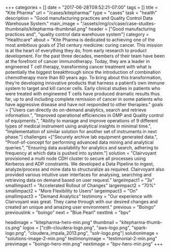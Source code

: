 +++
categories = []
date = "2017-06-28T09:52:21-07:00"
tags = []
title = "Kite Pharma"
url = "/cases/kitepharma/"
type = "cases"
task = "health"
description = "Good manufacturing practices and Quality Control Data Warehouse System."
main_image = "/assets/img/cv/case/case-studies-thumbnails/kitepharma-thumbnail.png"
header = ["Good manufacturing practices and", "quality control data warehouse system"]
category = "Healthcare"
about = "Kite Pharma is dedicated to achieving one of the most ambitious goals of 21st century medicine: curing cancer. This mission is at the heart of everything they do, from early research to product development. For the past three decades, members of their team have been at the forefront of cancer immunotherapy. Today, they are a leader in engineered T cell therapy, transforming cancer treatment with what is potentially the biggest breakthrough since the introduction of combination chemotherapy more than 60 years ago. To bring about this transformation, they’re developing innovative products that harness a patient’s own immune system to target and kill cancer cells. Early clinical studies in patients who were treated with engineered T cells have produced dramatic results thus far, up to and including complete remission of cancer in some patients who have aggressive disease and have not responded to other therapies."
goals = ["Users can directly do on-demand analytics, search and retrieve information.", "Improved operational efficiencies in GMP and Quality control of equipments.", "Ability to manage and improve operations of 9 different types of medical instrument using analytical insights in minimal time.", "Implementation of similar solution for another set of instruments in next phase."]
challenges =["Securely archive lab equipment generated data.", "Proof-of-concept for performing advanced data mining and analytical queries.", "Ensuring data availability for analytics and search, adhering to frequency at which data is pushed into system."]
solution = "Clairvoyant provisioned a multi node CDH cluster to secure all processes using Kerberos and ADP constraints. We developed a Data Pipeline to ingest, analyze/process and mine data to structuralize as required. Clairvoyant also provided various intuitive user interfaces for analysing, searching and retrieving data on demand based on user request."
largeimpact1 = "3x"
smallimpact1 = "Accelerated Rollout of Changes"
largeimpact2 = "70%"
smallimpact2 = "More Flexibility to Users"
largeimpact3 = "On"
smallimpact3 = "Demand Analytics"
testimony = "Our experience with Clairvoyant was great. They came through with our desired changes and created an unique and amazing user environment."
previous = "Boingo"
previouslink = "boingo"
next = "Blue Pearl"
nextlink = "bpv"

headimage = "kitepharma-hero-min.png"
thumbnail = "kitepharma-thumb-cs.png"
logos = ["cdh-cloudera-logo.png", "aws-logo.png", "spark-logo.png", "cloudera_impala_2013.png", "solr-logo.png"]
solutionimage = "solutions-image-2-min.png"
testimonyimage = "testimonial-2-min.png"
previmage = "boingo-hero-min.png"
nextimage = "bpv-hero-min.png"
+++